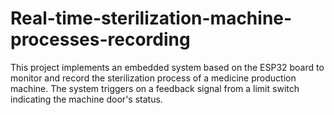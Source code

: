 # Real-time-sterilization-machine-processes-recording
This project implements an embedded system based on the ESP32 board to monitor and record the sterilization process of a medicine production machine. The system triggers on a feedback signal from a limit switch indicating the machine door's status.
